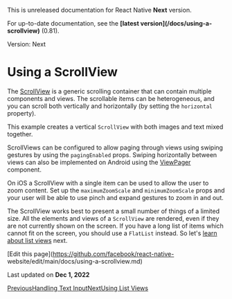 This is unreleased documentation for React Native **Next** version.

For up-to-date documentation, see the **[latest version](/docs/using-a-
scrollview)** (0.81).

Version: Next

# Using a ScrollView

The [ScrollView](/docs/next/scrollview) is a generic scrolling container that
can contain multiple components and views. The scrollable items can be
heterogeneous, and you can scroll both vertically and horizontally (by setting
the `horizontal` property).

This example creates a vertical `ScrollView` with both images and text mixed
together.

ScrollViews can be configured to allow paging through views using swiping
gestures by using the `pagingEnabled` props. Swiping horizontally between
views can also be implemented on Android using the
[ViewPager](https://github.com/react-native-community/react-native-viewpager)
component.

On iOS a ScrollView with a single item can be used to allow the user to zoom
content. Set up the `maximumZoomScale` and `minimumZoomScale` props and your
user will be able to use pinch and expand gestures to zoom in and out.

The ScrollView works best to present a small number of things of a limited
size. All the elements and views of a `ScrollView` are rendered, even if they
are not currently shown on the screen. If you have a long list of items which
cannot fit on the screen, you should use a `FlatList` instead. So let's [learn
about list views](/docs/next/using-a-listview) next.

[Edit this page](https://github.com/facebook/react-native-
website/edit/main/docs/using-a-scrollview.md)

Last updated on **Dec 1, 2022**

[ PreviousHandling Text Input](/docs/next/handling-text-input)[NextUsing List
Views](/docs/next/using-a-listview)

